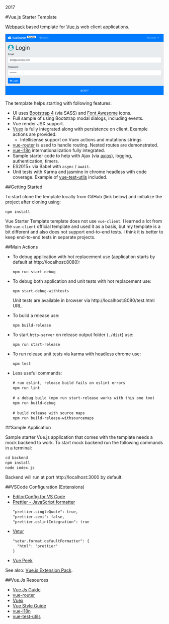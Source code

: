 2017

#Vue.js Starter Template

<!--- tags: javascript -->

[Webpack](https://webpack.js.org/) based template for [Vue.js](https://vuejs.org) web client applications.

![](r/vue-starter-template/app.png)

The template helps starting with following features:

* UI uses [Bootstrap 4](http://getbootstrap.com/) (via SASS) and [Font Awesome](http://fontawesome.io/icons/) icons.
* Full sample of using Bootstrap modal dialogs, including events.
* Vue render JSX support.
* [Vuex](https://vuex.vuejs.org/en/) is fully integrated along with persistence on client. Example actions are provided.
  * Intellisense support on Vuex actions and mutations strings 
* [vue-router](https://router.vuejs.org/en/) is used to handle routing. Nested routes are demonstrated.
* [vue-i18n](http://kazupon.github.io/vue-i18n/en/) internationalization fully integrated.
* Sample starter code to help with Ajax (via [axios](https://github.com/axios/axios)), logging, authentication, timers.
* ES2015+ via Babel with `async` / `await`.
* Unit tests with Karma and jasmine in chrome headless with code coverage. Example of [vue-test-utils](https://vue-test-utils.vuejs.org/en/) included.

##Getting Started

To start clone the template locally from GitHub (link below) and initialize the project after cloning using:

```
npm install
```

Vue Starter Template template does not use `vue-client`. I learned a lot from the `vue-client` official template and used it as a basis, but my template is a bit different and also does not support end-to-end tests. I think it is better to keep end-to-end tests in separate projects.

##Main Actions

* To debug application with hot replacement use (application starts by default at http://localhost:8080):

    ```
    npm run start-debug
    ```

* To debug both application and unit tests with hot replacement use:

    ```
    npm start-debug-withtests
    ```
 
  Unit tests are available in browser via http://localhost:8080/test.html URL.

* To build a release use:

    ```
    npm build-release
    ```

* To start `http-server` on release output folder (`./dist`) use:

    ```
    npm run start-release
    ```

* To run release unit tests via karma with headless chrome use:

    ```
    npm test
    ```

* Less useful commands:

    ```
    # run eslint, release build fails on eslint errors
    npm run lint

    # a debug build (npm run start-release works with this one too)
    npm run build-debug

    # build release with source maps
    npm run build-release-withsourcemaps
    ```


##Sample Application

Sample starter Vue.js application that comes with the template needs a mock backend to work. To start mock backend run the following commands in a terminal:

```
cd backend
npm install
node index.js
```

Backend will run at port http://localhost:3000 by default.

##VSCode Configuration (Extensions)

* [EditorConfig for VS Code](https://marketplace.visualstudio.com/items?itemName=EditorConfig.EditorConfig)
* [Prettier - JavaScript formatter](https://marketplace.visualstudio.com/items?itemName=esbenp.prettier-vscode)
  ```
  "prettier.singleQuote": true,
  "prettier.semi": false,
  "prettier.eslintIntegration": true
  ```
* [Vetur](https://marketplace.visualstudio.com/items?itemName=octref.vetur)
  ```
  "vetur.format.defaultFormatter": {
    "html": "prettier"
  }
  ```
* [Vue Peek](https://marketplace.visualstudio.com/items?itemName=dariofuzinato.vue-peek)

See also: [Vue.js Extension Pack](https://marketplace.visualstudio.com/items?itemName=mubaidr.vuejs-extension-pack).

##Vue.Js Resources

* [Vue.Js Guide](https://vuejs.org/v2/guide/)
* [vue-router](https://router.vuejs.org/en/)
* [Vuex](https://vuex.vuejs.org/en/)
* [Vue Style Guide](https://vuejs.org/v2/style-guide/)
* [vue-i18n](http://kazupon.github.io/vue-i18n/en/)
* [vue-test-utils](https://vue-test-utils.vuejs.org/en/)



